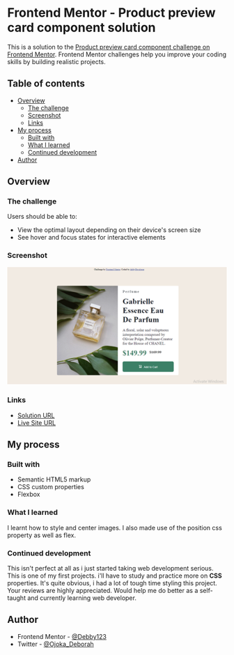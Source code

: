 # Frontend Mentor - Product preview card component solution

This is a solution to the [Product preview card component challenge on Frontend Mentor](https://www.frontendmentor.io/challenges/product-preview-card-component-GO7UmttRfa). Frontend Mentor challenges help you improve your coding skills by building realistic projects. 

## Table of contents

- [Overview](#overview)
  - [The challenge](#the-challenge)
  - [Screenshot](#screenshot)
  - [Links](#links)
- [My process](#my-process)
  - [Built with](#built-with)
  - [What I learned](#what-i-learned)
  - [Continued development](#continued-development)
- [Author](#author)

## Overview

### The challenge

Users should be able to:

- View the optimal layout depending on their device's screen size
- See hover and focus states for interactive elements

### Screenshot

![](https://github.com/Debby123/product-preview-card-component/blob/main/images/debbyDeveloper-design.png)

### Links

- [Solution URL](https://github.com/Debby123/product-preview-card-component)
- [Live Site URL](https://debby123.github.io/product-preview-card-component/)

## My process

### Built with

- Semantic HTML5 markup
- CSS custom properties
- Flexbox

### What I learned

I learnt how to style and center images. I also made use of the position css property as well as flex.

### Continued development

This isn't perfect at all as i just started taking web development serious. This is one of my first projects. 
i'll have to study   and practice more on **CSS** properties. It's quite obvious, i had a lot of tough time styling this project. Your reviews are highly appreciated. Would help me do better as a self-taught and currently learning web developer.

## Author

- Frontend Mentor - [@Debby123](https://www.frontendmentor.io/profile/Debby123)
- Twitter - [@Ojoka_Deborah](https://www.twitter.com/Ojoka_Deborah)
